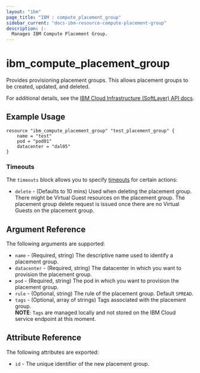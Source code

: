 ```yaml
---
layout: "ibm"
page_title: "IBM : compute_placement_group"
sidebar_current: "docs-ibm-resource-compute-placement-group"
description: |-
  Manages IBM Compute Placement Group.
---
```



# ibm\_compute_placement_group

Provides provisioning placement groups. This allows placement groups to be created, updated, and deleted.

For additional details, see the [IBM Cloud Infrastructure (SoftLayer) API docs](https://softlayer.github.io/reference/datatypes/SoftLayer_Virtual_PlacementGroup).

## Example Usage

```hcl
resource "ibm_compute_placement_group" "test_placement_group" {
    name = "test"
    pod = "pod01"
    datacenter = "dal05"  
}
```

### Timeouts

The `timeouts` block allows you to specify [timeouts](https://www.terraform.io/docs/configuration/resources.html#timeouts) for certain actions:  
  * `delete` - (Defaults to 10 mins) Used when deleting the placement group. There might be Virtual Guest resources on the placement group. The placement group delete request is issued once there are no Virtual Guests on the placement group.

## Argument Reference

The following arguments are supported:

* `name` - (Required, string) The descriptive name used to identify a placement group.
* `datacenter` - (Required, string) The datacenter in which you want to provision the placement group.
* `pod` - (Required, string) The pod in which you want to provision the placement group.
* `rule` - (Optional, string) The rule of the placement group. Default `SPREAD`. 
* `tags` - (Optional, array of strings) Tags associated with the placement group.  
  **NOTE**: `Tags` are managed locally and not stored on the IBM Cloud service endpoint at this moment.

## Attribute Reference

The following attributes are exported:

* `id` - The unique identifier of the new placement group.
